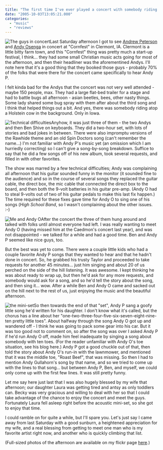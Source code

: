 ```yaml
---
title: "The first time I've ever played a concert with somebody riding a cow in the background..."
date: "2005-10-03T13:05:21.000"
categories: 
  - "music"
  - "reviews"
---
```


![The guys in concert](http://static.flickr.com/32/48853017_fd4f45a2eb_m.jpg)Last Saturday afternoon I got to see [Andrew Peterson](http://www.andrew-peterson.com) and [Andy Osenga](http://www.andrewosenga.com) in concert at "Cornfest" in Clermont, IA. Clermont is a little bitty farm town, and this "Cornfest" thing was pretty much a start-up festival, I think... they had some small Christian music acts going for most of the afternoon, and then their headliner was the aforementined Andys. I'll note here that it's a good thing that they booked those guys - probably 70% of the folks that were there for the concert came specifically to hear Andy P.

I felt kinda bad for the Andys that the concert was not very well attended - maybe 150 people, max. They had a large flat-bed trailer for a stage and had to battle bugs all afternoon - asian beetles, bees, other nasty things. Some lady shared some bug spray with them after about the third song and I think that helped things out a bit. And yes, there was somebody riding atop a Holstein cow in the background. Only in Iowa.

![Technical difficulties](http://static.flickr.com/31/48852936_a93f2452b4_m.jpg)Anyhow, it was just three of them - the two Andys and then Ben Shive on keyboards. They did a two-hour set, with lots of stories and bad jokes in between. There were also impromptu versions of the Rawhide theme and an old Spin Doctors song (can't remember the name...) I'm not familiar with Andy P's music yet (an omission which I am hurriedly correcting) so I can't give a song-by-song breakdown. Suffice to say that he did a few songs off of his new album, took several requests, and filled in with other favorites.

The show was marred by a few technical difficulties; Andy was complaining all afternoon that his guitar sounded funny in the monitor (it sounded fine to the audience) and so in the course of several songs they replaced the guitar cable, the direct box, the mic cable that connected the direct box to the board, and then both the 9-volt batteries in his guitar pre-amp. (Andy O had to steal 9-volts out of two of his guitar pedals to make this last fix happen.) The time required for these fixes gave time for Andy O to sing one of his songs (_High School Band_, so I wasn't complaining about the other issues. :-)

![Me and Andy O](http://static.flickr.com/30/48853074_3c9952ce3e_m.jpg)After the concert the three of them hung around and talked with folks until almost everyone had left. I was really wanting to meet Andy O (having missed him at the Caedmon's concert last year), and was not disappointed - we talked for a while and had a good time. Ben and Andy P seemed like nice guys, too.

But the best was yet to come. There were a couple little kids who had a couple favorite Andy P songs that they wanted to hear and that he hadn't done in concert. So, he grabbed his trusty Taylor and proceeded to take requests for another 45 minutes... just him singing and about 20 of us perched on the side of the hill listening. It was awesome. I kept thinking he was about ready to wrap up, but then he'd ask for any more requests, and somebody would ask for a song, and so he'd tell the story about the song, and then sing it... wow. After a while Ben and Andy O came and sacked out on the hill next to the rest of us, just enjoying the music and the beautiful afternoon.

![the mini-set](http://static.flickr.com/30/48853090_9b4acc1327_m.jpg)So then towards the end of that "set", Andy P sang a goofy little song he'd written for his daughter. I don't know what it's called, but the chorus has a line about her "one-two-three-four-five-six-seven-eight-nine-ten pretty little toes". About halfway through the song Andy O got up and wandered off - I think he was going to pack some gear into his car. But it was too good not to comment on, so after the song was over I asked Andy P if he'd run Andy O off, made him feel inadequate by singing a song about somebody with ten toes. (For the reader unfamiliar with Andy O's toe situation, see his blog here.) Andy P got a good chuckle out of that, then told the story about Andy O's run-in with the lawnmower, and mentioned that it was the middle toe, "Roast Beef", that was missing. So then I had to mention Andy Gullahorn's song by that name, and so we tried to come up with the lines to that song... but between Andy P, Ben, and myself, we could only come up with the first few lines. It was still pretty funny.

Let me say here just last that I was also hugely blessed by my wife that afternoon; our daughter Laura was getting tired and antsy as only toddlers can. Becky was very gracious and willing to deal with her so that I could take advantage of the chance to enjoy the concert and meet the guys. Fortunately Laura fell asleep right before the acoustic mini-set, so she got to enjoy that time.

I could ramble on for quite a while, but I'll spare you. Let's just say I came away from last Saturday with a good sunburn, a heightened appreciation for my wife, and a real blessing from getting to meet one man who is my favorite artist right now, and another who is quickly climbing that list.

(Full-sized photos of the afternoon are available on my flickr page [here](http://www.flickr.com/photos/chrishubbs/tags/andypetersonconcert/).)

